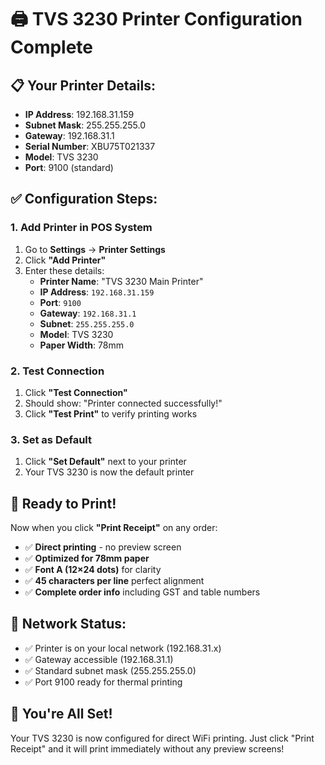 # 🖨️ TVS 3230 Printer Configuration Complete

## 📋 Your Printer Details:
- **IP Address**: 192.168.31.159
- **Subnet Mask**: 255.255.255.0
- **Gateway**: 192.168.31.1
- **Serial Number**: XBU75T021337
- **Model**: TVS 3230
- **Port**: 9100 (standard)

## ✅ Configuration Steps:

### 1. Add Printer in POS System
1. Go to **Settings** → **Printer Settings**
2. Click **"Add Printer"**
3. Enter these details:
   - **Printer Name**: "TVS 3230 Main Printer"
   - **IP Address**: `192.168.31.159`
   - **Port**: `9100`
   - **Gateway**: `192.168.31.1`
   - **Subnet**: `255.255.255.0`
   - **Model**: TVS 3230
   - **Paper Width**: 78mm

### 2. Test Connection
1. Click **"Test Connection"**
2. Should show: "Printer connected successfully!"
3. Click **"Test Print"** to verify printing works

### 3. Set as Default
1. Click **"Set Default"** next to your printer
2. Your TVS 3230 is now the default printer

## 🎯 Ready to Print!

Now when you click **"Print Receipt"** on any order:
- ✅ **Direct printing** - no preview screen
- ✅ **Optimized for 78mm paper**
- ✅ **Font A (12×24 dots)** for clarity
- ✅ **45 characters per line** perfect alignment
- ✅ **Complete order info** including GST and table numbers

## 🔧 Network Status:
- ✅ Printer is on your local network (192.168.31.x)
- ✅ Gateway accessible (192.168.31.1)
- ✅ Standard subnet mask (255.255.255.0)
- ✅ Port 9100 ready for thermal printing

## 🚀 You're All Set!

Your TVS 3230 is now configured for direct WiFi printing. Just click "Print Receipt" and it will print immediately without any preview screens!